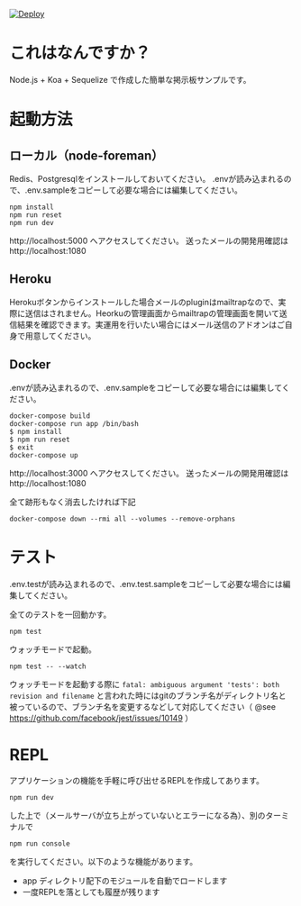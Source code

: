 [![Deploy](https://www.herokucdn.com/deploy/button.svg)](https://heroku.com/deploy)

# これはなんですか？
Node.js + Koa + Sequelize で作成した簡単な掲示板サンプルです。

# 起動方法

## ローカル（node-foreman）
Redis、Postgresqlをインストールしておいてください。
.envが読み込まれるので、.env.sampleをコピーして必要な場合には編集してください。

```
npm install
npm run reset
npm run dev
```
http://localhost:5000 へアクセスしてください。
送ったメールの開発用確認は http://localhost:1080

## Heroku
Herokuボタンからインストールした場合メールのpluginはmailtrapなので、実際に送信はされません。Heorkuの管理画面からmailtrapの管理画面を開いて送信結果を確認できます。実運用を行いたい場合にはメール送信のアドオンはご自身で用意してください。

## Docker
.envが読み込まれるので、.env.sampleをコピーして必要な場合には編集してください。

```
docker-compose build
docker-compose run app /bin/bash
$ npm install
$ npm run reset
$ exit
docker-compose up
```

http://localhost:3000 へアクセスしてください。
送ったメールの開発用確認は http://localhost:1080

全て跡形もなく消去したければ下記

```
docker-compose down --rmi all --volumes --remove-orphans
```

# テスト
.env.testが読み込まれるので、.env.test.sampleをコピーして必要な場合には編集してください。

全てのテストを一回動かす。
```
npm test
```

ウォッチモードで起動。
```
npm test -- --watch
```
ウォッチモードを起動する際に
`fatal: ambiguous argument 'tests': both revision and filename`
と言われた時にはgitのブランチ名がディレクトリ名と被っているので、ブランチ名を変更するなどして対応してください（ @see https://github.com/facebook/jest/issues/10149 ）

# REPL
アプリケーションの機能を手軽に呼び出せるREPLを作成してあります。

```
npm run dev
```

した上で（メールサーバが立ち上がっていないとエラーになる為）、別のターミナルで

```
npm run console
```

を実行してください。以下のような機能があります。

- app ディレクトリ配下のモジュールを自動でロードします
- 一度REPLを落としても履歴が残ります


